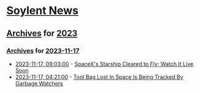 # [Soylent News](../../../README.md)

## [Archives](../../index.md) for [2023](../index.md)

### [Archives](../../index.md) for [2023-11-17](index.md)

* [2023-11-17, 09:03:00](https://soylentnews.org/article.pl?sid=23/11/16/047249&from=rss) - [SpaceX's Starship Cleared to Fly; Watch It Live Soon](https://soylentnews.org/article.pl?sid=23/11/16/047249&from=rss)
* [2023-11-17, 04:21:00](https://soylentnews.org/article.pl?sid=23/11/16/0343223&from=rss) - [Tool Bag Lost In Space Is Being Tracked By Garbage Watchers](https://soylentnews.org/article.pl?sid=23/11/16/0343223&from=rss)
